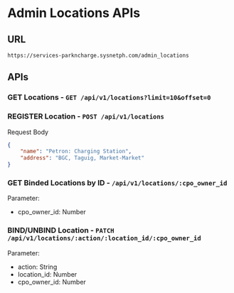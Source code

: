 # Admin Locations APIs

## URL

`https://services-parkncharge.sysnetph.com/admin_locations`

## APIs

### GET Locations - `GET /api/v1/locations?limit=10&offset=0`

### REGISTER Location - `POST /api/v1/locations`

Request Body

```json
{
	"name": "Petron: Charging Station",
	"address": "BGC, Taguig, Market-Market"
}
```

### GET Binded Locations by ID - `/api/v1/locations/:cpo_owner_id`

Parameter:

- cpo_owner_id: Number

### BIND/UNBIND Location - `PATCH /api/v1/locations/:action/:location_id/:cpo_owner_id`

Parameter:

- action: String
- location_id: Number
- cpo_owner_id: Number

